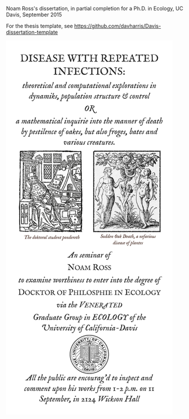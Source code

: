 Noam Ross's dissertation, in partial completion for a Ph.D. in Ecology, UC Davis, September 2015

For the thesis template, see <https://github.com/davharris/Davis-dissertation-template>

![](noam-ross-exit-seminar.png)